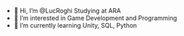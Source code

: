 - 👋 Hi, I’m @LucRoghi Studying at ARA
- 👀 I’m interested in Game Development and Programming
- 🌱 I’m currently learning Unity, SQL, Python
<!---
LucRoghi/LucRoghi is a ✨ special ✨ repository because its `README.md` (this file) appears on your GitHub profile.
You can click the Preview link to take a look at your changes.
--->
